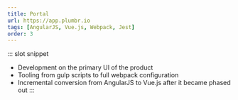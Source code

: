 ```yaml
---
title: Portal
url: https://app.plumbr.io
tags: [AngularJS, Vue.js, Webpack, Jest]
order: 3
---
```


::: slot snippet
* Development on the primary UI of the product
* Tooling from gulp scripts to full webpack configuration
* Incremental conversion from AngularJS to Vue.js after it became phased out
:::
